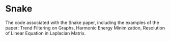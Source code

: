 # Snake
The code associated with the Snake paper, including the examples of the paper:
Trend Filtering on Graphs,
Harmonic Energy Minimization,
Resolution of Linear Equation in Laplacian Matrix.
